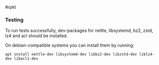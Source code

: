 #rpkt


### Testing

To run tests successfully, dev-packages for nettle, libsystemd, bz2, zstd, lz4 and acl should be installed.

On debian-compatible systems you can install them by running:
```
apt install nettle-dev libsystemd-dev libbz2-dev libzstd-dev liblz4-dev libacl1-dev
```
